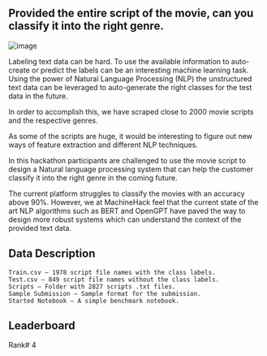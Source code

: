 ## Provided the entire script of the movie, can you classify it into the right genre.
![image](https://user-images.githubusercontent.com/37707687/82208887-f74dc780-9929-11ea-9ca8-cd130f5f05d6.png)

Labeling text data can be hard. To use the available information to auto-create or predict the labels can be an interesting machine learning task. Using the power of Natural Language Processing (NLP) the unstructured text data can be leveraged to auto-generate the right classes for the test data in the future.

In order to accomplish this, we have scraped close to 2000 movie scripts and the respective genres.

As some of the scripts are huge, it would be interesting to figure out new ways of feature extraction and different NLP techniques.

In this hackathon participants are challenged to use the movie script to design a Natural language processing system that can help the customer classify it into the right genre in the coming future.

The current platform struggles to classify the movies with an accuracy above 90%. However, we at MachineHack feel that the current state of the art NLP algorithms such as BERT and OpenGPT have paved the way to design more robust systems which can understand the context of the provided text data.

## Data Description
    Train.csv – 1978 script file names with the class labels.
    Test.csv – 849 script file names without the class labels.
    Scripts – Folder with 2827 scripts .txt files.
    Sample Submission – Sample format for the submission.
    Started Notebook – A simple benchmark notebook.

## Leaderboard
Rank# 4
